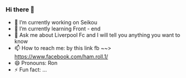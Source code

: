 ### Hi there 👋

- 🔭 I’m currently working on Seikou
- 🌱 I’m currently learning Front - end
- 💬 Ask me about Liverpool Fc and I will tell you anything you want to know
- 📫 How to reach me: by this link fb ~~> https://www.facebook.com/ham.roll.1/
- 😄 Pronouns: Ron
- ⚡ Fun fact: ...
